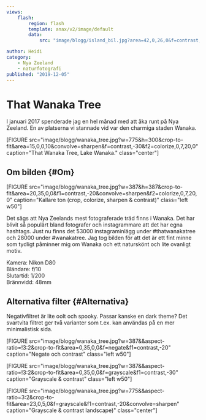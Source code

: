 ```yaml
---
views:     
    flash:
        region: flash
        template: anax/v2/image/default
        data:
            src: "image/blogg/island_bil.jpg?area=42,0,26,0&f=contrast,-20"

author: Heidi
category:
    - Nya Zeeland
    - naturfotografi
published: "2019-12-05"
---
```

That Wanaka Tree
==================================

I januari 2017 spenderade jag en hel månad med att åka runt på Nya Zeeland. En av platserna vi stannade vid var den charmiga staden Wanaka.

[FIGURE src="image/blogg/wanaka_tree.jpg?w=775&h=300&crop-to-fit&area=15,0,0,10&convolve=sharpen&f=contrast,-30&f2=colorize,0,7,20,0" caption="That Wanaka Tree, Lake Wanaka." class="center"]

<!--more-->

Om bilden {#Om}
-----------------------------------

[FIGURE src="image/blogg/wanaka_tree.jpg?w=387&h=387&crop-to-fit&area=20,35,0,0&f1=contrast,-20&convolve=sharpen&f2=colorize,0,7,20,0" caption="Kallare ton (crop, colorize, sharpen & contrast)" class="left w50"]

Det sägs att Nya Zeelands mest fotograferade träd finns i Wanaka. Det har blivit så populärt bland fotografer och instagrammare att det har egna hashtags. Just nu finns det 53000 instagraminlägg under #thatwanakatree och 28000 under #wanakatree. Jag tog bilden för att det är ett fint minne som tydligt påminner mig om Wanaka och ett naturskönt och lite ovanligt motiv.

Kamera: Nikon D80  
Bländare: f/10  
Slutartid: 1/200  
Brännvidd: 48mm


Alternativa filter {#Alternativa}
-----------------------------------

Negativfiltret är lite oolt och spooky. Passar kanske en dark theme? Det svartvita filtret ger två varianter som t.ex. kan användas på en mer minimalistisk sida.

[FIGURE src="image/blogg/wanaka_tree.jpg?w=387&&aspect-ratio=!3:2&crop-to-fit&area=0,35,0,0&f=negate&f1=contrast,-20" caption="Negate och contrast" class="left w50"]

[FIGURE src="image/blogg/wanaka_tree.jpg?w=387&&aspect-ratio=!3:2&crop-to-fit&area=0,35,0,0&f=grayscale&f1=contrast,-30" caption="Grayscale & contrast" class="left  w50"]

[FIGURE src="image/blogg/wanaka_tree.jpg?w=775&&aspect-ratio=3:2&crop-to-fit&area=23,0,5,0&f=grayscale&f1=contrast,-20&convolve=sharpen" caption="Grayscale & contrast landscape)" class="center"]
